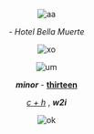 <div align='center'> 




![aa](https://github.com/user-attachments/assets/c6563b01-1850-4444-9475-eae67cee5b2e)



_-_  _Hotel Bella Muerte_


![xo](https://github.com/user-attachments/assets/25e24b7c-3db8-43ba-91c6-8cc74b32c495)




![um](https://github.com/user-attachments/assets/a9a02ed3-8e50-4745-ac30-0ec80f76f024)



 **_minor_** - <ins>**thirteen**</ins>


   <ins>_c + h_</ins> ,  **_w2i_** 


   






![ok](https://github.com/user-attachments/assets/c6563b01-1850-4444-9475-eae67cee5b2e)







